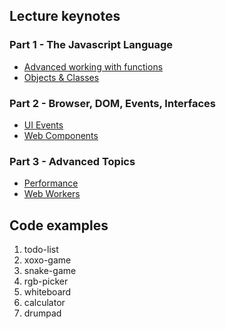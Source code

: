 Lecture keynotes
-----------------

### Part 1 - The Javascript Language

- [Advanced working with functions][03]
- [Objects & Classes][03]

### Part 2 - Browser, DOM, Events, Interfaces

- [UI Events][03]
- [Web Components][03]

### Part 3 - Advanced Topics

- [Performance][03]
- [Web Workers][03]

[03]: https://docs.google.com/presentation/d/e/2PACX-1vQBZZbIw80yoh-M5RLKceAqltDd0AiuUAJEfwz2fEjyU6xi0C3EGqolGzk1fGgk-2HGeLeI8Yf3N9s4/pub?start=false&loop=false&delayms=3000

Code examples
-----------------

1. todo-list
3. xoxo-game
4. snake-game
5. rgb-picker
6. whiteboard
2. calculator
7. drumpad
